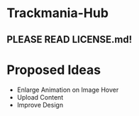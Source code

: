 # Trackmania-Hub
<h2>PLEASE READ LICENSE.md!</h2>

# Proposed Ideas
<ul>
    <li>Enlarge Animation on Image Hover</li>
    <li>Upload Content</li>
    <li>Improve Design</li>
</ul>


